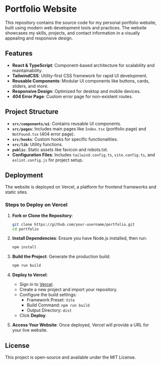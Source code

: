 # Portfolio Website

This repository contains the source code for my personal portfolio website, built using modern web development tools and practices. The website showcases my skills, projects, and contact information in a visually appealing and responsive design.

## Features
- **React & TypeScript**: Component-based architecture for scalability and maintainability.
- **TailwindCSS**: Utility-first CSS framework for rapid UI development.
- **Reusable Components**: Modular UI components like buttons, cards, sliders, and more.
- **Responsive Design**: Optimized for desktop and mobile devices.
- **404 Error Page**: Custom error page for non-existent routes.

## Project Structure
- **`src/components/ui`**: Contains reusable UI components.
- **`src/pages`**: Includes main pages like `Index.tsx` (portfolio page) and `NotFound.tsx` (404 error page).
- **`src/hooks`**: Custom hooks for specific functionalities.
- **`src/lib`**: Utility functions.
- **`public`**: Static assets like favicon and robots.txt.
- **Configuration Files**: Includes `tailwind.config.ts`, `vite.config.ts`, and `eslint.config.js` for project setup.

## Deployment
The website is deployed on Vercel, a platform for frontend frameworks and static sites.

### Steps to Deploy on Vercel
1. **Fork or Clone the Repository**:
   ```bash
   git clone https://github.com/your-username/portfolio.git
   cd portfolio
   ```

2. **Install Dependencies**:
   Ensure you have Node.js installed, then run:
   ```bash
   npm install
   ```

3. **Build the Project**:
   Generate the production build:
   ```bash
   npm run build
   ```

4. **Deploy to Vercel**:
   - Sign in to [Vercel](https://vercel.com/).
   - Create a new project and import your repository.
   - Configure the build settings:
     - Framework Preset: `Vite`
     - Build Command: `npm run build`
     - Output Directory: `dist`
   - Click **Deploy**.

5. **Access Your Website**:
   Once deployed, Vercel will provide a URL for your live website.

## License
This project is open-source and available under the MIT License.